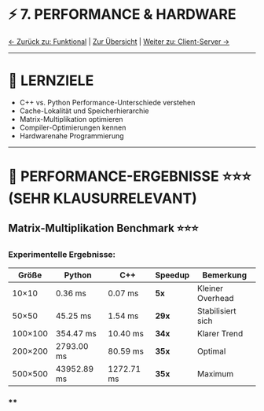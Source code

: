 # ⚡ **7. PERFORMANCE & HARDWARE**

[← Zurück zu: Funktional](6.%20Funktional.md) | [Zur Übersicht](eis_main_index.md) | [Weiter zu: Client-Server →](8.%20Client%20Server.md)

---

# 🎯 **LERNZIELE**
- C++ vs. Python Performance-Unterschiede verstehen
- Cache-Lokalität und Speicherhierarchie
- Matrix-Multiplikation optimieren
- Compiler-Optimierungen kennen
- Hardwarenahe Programmierung

---

# 🏁 **PERFORMANCE-ERGEBNISSE** ⭐⭐⭐ **(SEHR KLAUSURRELEVANT)**

## **Matrix-Multiplikation Benchmark** ⭐⭐⭐

### **Experimentelle Ergebnisse:**

| Größe | Python | C++ | Speedup | Bemerkung |
|-------|--------|-----|---------|-----------|
| 10×10 | 0.36 ms | 0.07 ms | **5x** | Kleiner Overhead |
| 50×50 | 45.25 ms | 1.54 ms | **29x** | Stabilisiert sich |
| 100×100 | 354.47 ms | 10.40 ms | **34x** | Klarer Trend |
| 200×200 | 2793.00 ms | 80.59 ms | **35x** | Optimal |
| 500×500 | 43952.89 ms | 1272.71 ms | **35x** | Maximum |

### **
